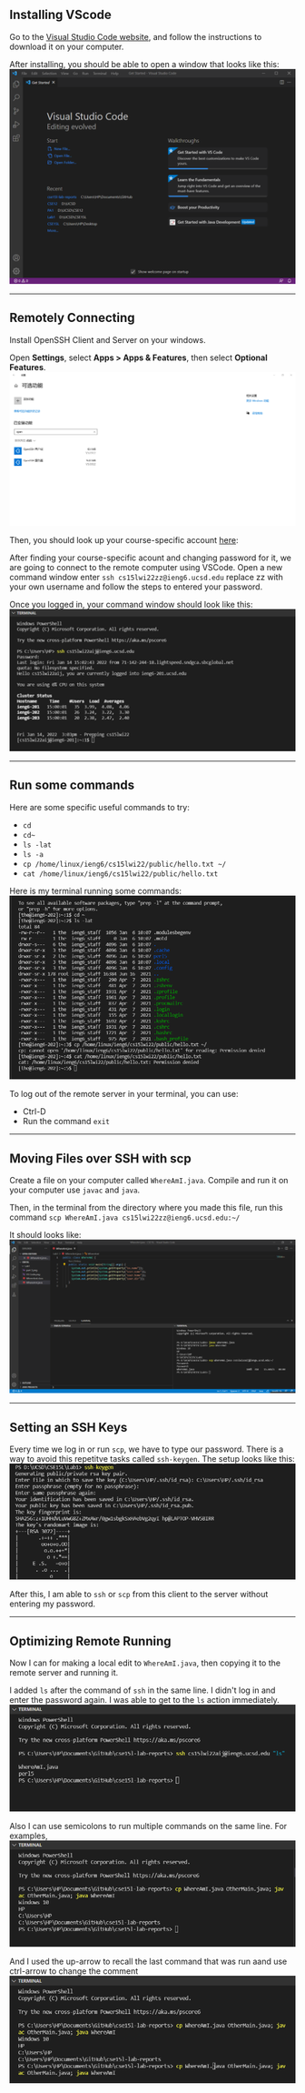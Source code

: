 ## Installing VScode
Go to the [Visual Studio Code website](https://code.visualstudio.com/), and follow the instructions to download it on your computer. 

After installing, you should be able to open a window that looks like this:
![image](vscode.png)

---
## Remotely Connecting
Install OpenSSH Client and Server on your windows.

Open **Settings**, select **Apps > Apps & Features**, then select **Optional Features**.
![image](OpenSSH.png)

Then, you should look up your course-specific account [here](https://sdacs.ucsd.edu/~icc/index.php):

After finding your course-specific acount and changing password for it, we are going to connect to the remote computer using VSCode. Open a new command window enter `ssh cs15lwi22zz@ieng6.ucsd.edu` replace zz with your own username and follow the steps to entered your password. 

Once you logged in, your command window should look like this:
![image](connect.png)

---
## Run some commands
Here are some specific useful commands to try:
* `cd`
* `cd~`
* `ls -lat`
* `ls -a`
* `cp /home/linux/ieng6/cs15lwi22/public/hello.txt ~/`
* `cat /home/linux/ieng6/cs15lwi22/public/hello.txt`

Here is my terminal running some commands:
![image](commands.png)

To log out of the remote server in your terminal, you can use:

* Ctrl-D
* Run the command `exit`

---
## Moving Files over SSH with scp
Create a file on your computer called `WhereAmI.java`. Compile and run it on your computer use `javac` and `java`.

Then, in the terminal from the directory where you made this file, run this command
`scp WhereAmI.java cs15lwi22zz@ieng6.ucsd.edu:~/`

It should looks like:
![image](scp.png)

---
## Setting an SSH Keys
Every time we log in or run `scp`, we have to type our password. There is a way to avoid this repetitve tasks called `ssh-keygen`.
The setup looks like this:
![image](key.png)

After this, I am able to `ssh` or `scp` from this client to the server without entering my password.

---
## Optimizing Remote Running

 Now I can for making a local edit to `WhereAmI.java`, then copying it to the remote server and running it.

I added `ls` after the command of `ssh` in the same line. I didn't log in and enter the password again. I was able to get to the `ls` action immediately.
 ![image](running.png)

 Also I can use semicolons to run multiple commands on the same line. For examples,
 ![image](running2.png)

And I used the up-arrow  to recall the last command that was run aand use ctrl-arrow to change the comment
![image](running3.png)
